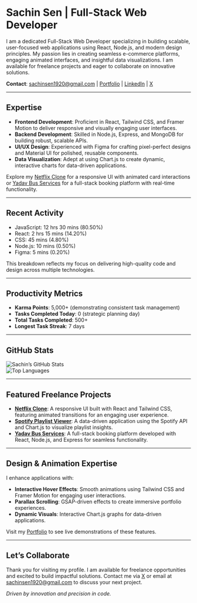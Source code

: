 # Sachin Sen | Full-Stack Web Developer

I am a dedicated Full-Stack Web Developer specializing in building scalable, user-focused web applications using React, Node.js, and modern design principles. My passion lies in creating seamless e-commerce platforms, engaging animated interfaces, and insightful data visualizations. I am available for freelance projects and eager to collaborate on innovative solutions.

**Contact**: [sachinsen1920@gmail.com](mailto:sachinsen1920@gmail.com) | [Portfolio](https://my-portfolio-eta-seven-40.vercel.app/) | [LinkedIn](https://www.linkedin.com/in/sachinsen1) | [X](https://x.com/sen_sachiin)

---

## Expertise

- **Frontend Development**: Proficient in React, Tailwind CSS, and Framer Motion to deliver responsive and visually engaging user interfaces.
- **Backend Development**: Skilled in Node.js, Express, and MongoDB for building robust, scalable APIs.
- **UI/UX Design**: Experienced with Figma for crafting pixel-perfect designs and Material UI for polished, reusable components.
- **Data Visualization**: Adept at using Chart.js to create dynamic, interactive charts for data-driven applications.

Explore my [Netflix Clone](https://github.com/Sachinsen7/netflix-clone) for a responsive UI with animated card interactions or [Yadav Bus Services](https://github.com/Sachinsen7/yadav-bus-services) for a full-stack booking platform with real-time functionality.

---

## Recent Activity

- JavaScript: 12 hrs 30 mins (80.50%)
- React: 2 hrs 15 mins (14.20%)
- CSS: 45 mins (4.80%)
- Node.js: 10 mins (0.50%)
- Figma: 5 mins (0.20%)

This breakdown reflects my focus on delivering high-quality code and design across multiple technologies.

---

## Productivity Metrics

- **Karma Points**: 5,000+ (demonstrating consistent task management)
- **Tasks Completed Today**: 0 (strategic planning day)
- **Total Tasks Completed**: 500+
- **Longest Task Streak**: 7 days

---

## GitHub Stats

![Sachin’s GitHub Stats](https://github-readme-stats.vercel.app/api?username=Sachinsen7&show_icons=true&theme=radical)  
![Top Languages](https://github-readme-stats.vercel.app/api/top-langs/?username=Sachinsen7&layout=compact&theme=radical)

---

## Featured Freelance Projects

- **[Netflix Clone](https://github.com/Sachinsen7/netflix-clone)**: A responsive UI built with React and Tailwind CSS, featuring animated transitions for an engaging user experience.
- **[Spotify Playlist Viewer](https://github.com/Sachinsen7/spotify-playlist-viewer)**: A data-driven application using the Spotify API and Chart.js to visualize playlist insights.
- **[Yadav Bus Services](https://github.com/Sachinsen7/yadav-bus-services)**: A full-stack booking platform developed with React, Node.js, and Express for seamless functionality.

---

## Design & Animation Expertise

I enhance applications with:
- **Interactive Hover Effects**: Smooth animations using Tailwind CSS and Framer Motion for engaging user interactions.
- **Parallax Scrolling**: GSAP-driven effects to create immersive portfolio experiences.
- **Dynamic Visuals**: Interactive Chart.js graphs for data-driven applications.

Visit my [Portfolio](https://my-portfolio-eta-seven-40.vercel.app/) to see live demonstrations of these features.

---

## Let’s Collaborate

Thank you for visiting my profile. I am available for freelance opportunities and excited to build impactful solutions. Contact me via [X](https://x.com/sen_sachiin) or email at [sachinsen1920@gmail.com](mailto:sachinsen1920@gmail.com) to discuss your next project.

*Driven by innovation and precision in code.*
